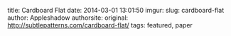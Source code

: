 title: Cardboard Flat
date: 2014-03-01 13:01:50
imgur: 
slug: cardboard-flat
author: Appleshadow
authorsite: 
original: http://subtlepatterns.com/cardboard-flat/
tags: featured, paper
